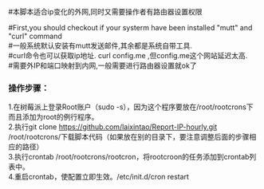 #本脚本适合ip变化的外网,同时又需要操作者有路由器设置权限    
    
#First,you should checkout if your systerm have been installed "mutt" and "curl" command    
#一般系统默认安装有mutt发送邮件,其余都是系统自带工具.    
#curl命令也可以获取ip地址.  curl config.me ,但config.me这个网站延迟太高.    
#需要外IP和端口映射到内网,一般需要进行路由器设置就ok了    
### 操作步骤：    
    
1.在树莓派上登录Root账户（sudo -s），因为这个程序要放在/root/rootcrons下而且添加为root的例行程序。    
2.执行git clone https://github.com/laixintao/Report-IP-hourly.git /root/rootcrons/下载脚本代码（如果放在别的目录下，要注意调整后面的步骤相应的路径）    
3.执行crontab /root/rootcrons/rootcron，将rootcroon的任务添加到crontab列表中。    
4.重启crontab，使配置立即生效。/etc/init.d/cron restart    
